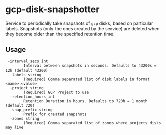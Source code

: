 # gcp-disk-snapshotter

Service to periodically take snapshots of `gcp` disks, based on particular labels.
Snapshots (only the ones created by the service) are deleted when they become older than the specified retention time.

## Usage
```
 -interval_secs int
        Interval between snapshots in seconds. Defaults to 43200s = 12h (default 43200)
  -labels string
        (Required) Comma separated list of disk labels in format <name>:<value>
  -project string
        (Required) GCP Project to use
  -retention_hours int
        Retention Duration in hours. Defaults to 720h = 1 month (default 720)
  -snap_prefix string
        Prefix for created snapshots
  -zones string
        (Required) Comma separated list of zones where projects disks may live
```
